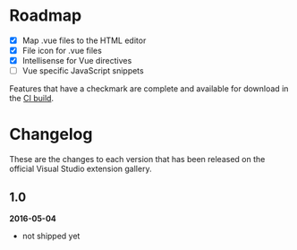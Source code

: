 # Roadmap

- [x] Map .vue files to the HTML editor
- [x] File icon for .vue files
- [x] Intellisense for Vue directives
- [ ] Vue specific JavaScript snippets

Features that have a checkmark are complete and available for
download in the
[CI build](http://vsixgallery.com/extension/6ac8e91a-ade2-4e25-a8e1-a779dd6aeca3/).

# Changelog

These are the changes to each version that has been released
on the official Visual Studio extension gallery.

## 1.0

**2016-05-04**

- not shipped yet